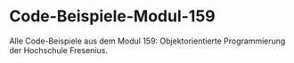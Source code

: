 # Code-Beispiele-Modul-159
Alle Code-Beispiele aus dem Modul 159: Objektorientierte Programmierung der Hochschule Fresenius.
